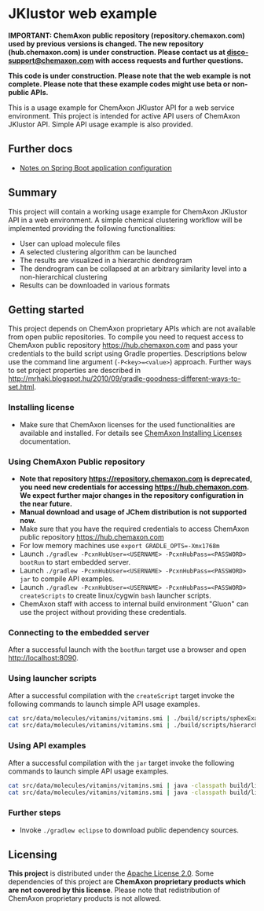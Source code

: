 JKlustor web example
====================


**IMPORTANT: ChemAxon public repository (repository.chemaxon.com) used by previous versions is changed. The new
repository (hub.chemaxon.com) is under construction. Please contact us at
[disco-support@chemaxon.com](mailto:disco-support@chemaxon.com?subject=Question%20regarding%20github.com/ChemAxon/jklustor-web-example)
with access requests and further questions.**

**This code is under construction. Please note that the web example is not complete. Please note that these example
codes might use beta or non-public APIs.**


This is a usage example for ChemAxon JKlustor API for a web service environment. This project is intended for active API
users of ChemAxon JKlustor API. Simple API usage example is also provided.


Further docs
------------

 - [Notes on Spring Boot application configuration](src/doc/spring-boot-notes.md)
 

Summary
-------

This project will contain a working usage example for ChemAxon JKlustor API in a web environment. A simple chemical
clustering workflow will be implemented providing the following functionalities:

  - User can upload molecule files
  - A selected clustering algorithm can be launched
  - The results are visualized in a hierarchic dendrogram
  - The dendrogram can be collapsed at an arbitrary similarity level into a non-hierarchical clustering
  - Results can be downloaded in various formats


Getting started
---------------

This project depends on ChemAxon proprietary APIs which are not available from open public repositories. To compile
you need to request access to ChemAxon public repository <https://hub.chemaxon.com> and pass your credentials to the
build script using Gradle properties. Descriptions below use the command line argument (`-P<key>=<value>`) approach.
Further ways to set project properties are described in <http://mrhaki.blogspot.hu/2010/09/gradle-goodness-different-ways-to-set.html>.


### Installing license

  - Make sure that ChemAxon licenses for the used functionalities are available and installed. For details see
    [ChemAxon Installing Licenses](http://www.chemaxon.com/marvin/help/licensedoc/install.html) documentation.


### Using ChemAxon Public repository

  - **Note that repository <https://repository.chemaxon.com> is deprecated, you need new credentials for accessing
    <https://hub.chemaxon.com>. We expect further major changes in the repository configuration in the near future.**
  - **Manual download and usage of JChem distribution is not supported now.**
  - Make sure that you have the required credentials to access ChemAxon public repository <https://hub.chemaxon.com>
  - For low memory machines use `export GRADLE_OPTS=-Xmx1768m`
  - Launch `./gradlew -PcxnHubUser=<USERNAME> -PcxnHubPass=<PASSWORD> bootRun` to start embedded server.
  - Launch `./gradlew -PcxnHubUser=<USERNAME> -PcxnHubPass=<PASSWORD> jar` to compile API examples.
  - Launch `./gradlew -PcxnHubUser=<USERNAME> -PcxnHubPass=<PASSWORD> createScripts` to create linux/cygwin `bash`
    launcher scripts.
  - ChemAxon staff with access to internal build environment "Gluon" can use the project without providing these
    credentials.


### Connecting to the embedded server

After a successful launch with the `bootRun` target use a browser and open <http://localhost:8090>.


### Using launcher scripts

After a successful compilation with the `createScript` target invoke the following commands to launch simple API usage examples.

``` bash
cat src/data/molecules/vitamins/vitamins.smi | ./build/scripts/sphexExample
cat src/data/molecules/vitamins/vitamins.smi | ./build/scripts/hierarchicClusteringExample
```


### Using API examples

After a successful compilation with the `jar` target invoke the following commands to launch simple API usage examples.

```` bash
cat src/data/molecules/vitamins/vitamins.smi | java -classpath build/libs/jklustor-web-example-0.0.2-SNAPSHOT.jar com.chemaxon.clustering.examples.SphexExample
cat src/data/molecules/vitamins/vitamins.smi | java -classpath build/libs/jklustor-web-example-0.0.2-SNAPSHOT.jar com.chemaxon.clustering.examples.HierarchicClusteringExample
````


### Further steps

  - Invoke `./gradlew eclipse` to download public dependency sources.


Licensing
---------

**This project** is distributed under the [Apache License 2.0](http://www.apache.org/licenses/LICENSE-2.0). Some
dependencies of this project are **ChemAxon proprietary products which are not covered by this license**. Please
note that redistribution of ChemAxon proprietary products is not allowed.
